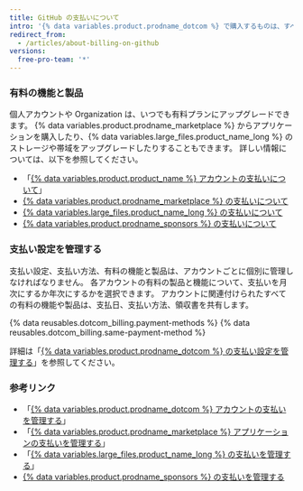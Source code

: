 ```yaml
---
title: GitHub の支払いについて
intro: '{% data variables.product.prodname_dotcom %} で購入するものは、すべてアカウントの支払日、支払い方法、領収書を共有します。'
redirect_from:
  - /articles/about-billing-on-github
versions:
  free-pro-team: '*'
---
```


### 有料の機能と製品

個人アカウントや Organization は、いつでも有料プランにアップグレードできます。 {% data variables.product.prodname_marketplace %} からアプリケーションを購入したり、{% data variables.large_files.product_name_long %} のストレージや帯域をアップグレードしたりすることもできます。 詳しい情報については、以下を参照してください。
- 「[{% data variables.product.product_name %} アカウントの支払いについて](/articles/about-billing-for-github-accounts)」
- [{% data variables.product.prodname_marketplace %} の支払いについて](/articles/about-billing-for-github-marketplace)
- [{% data variables.large_files.product_name_long %} の支払いについて](/articles/about-billing-for-git-large-file-storage)
- [{% data variables.product.prodname_sponsors %} の支払いについて](/articles/about-billing-for-github-sponsors)

### 支払い設定を管理する

支払い設定、支払い方法、有料の機能と製品は、アカウントごとに個別に管理しなければなりません。 各アカウントの有料の製品と機能について、支払いを月次にするか年次にするかを選択できます。 アカウントに関連付けられたすべての有料の機能や製品は、支払日、支払い方法、領収書を共有します。

{% data reusables.dotcom_billing.payment-methods %} {% data reusables.dotcom_billing.same-payment-method %}

詳細は「[{% data variables.product.prodname_dotcom %} の支払い設定を管理する](/articles/managing-your-github-billing-settings)」を参照してください。

### 参考リンク

- 「[{% data variables.product.prodname_dotcom %} アカウントの支払いを管理する](/articles/managing-billing-for-your-github-account)」
- 「[{% data variables.product.prodname_marketplace %} アプリケーションの支払いを管理する](/articles/managing-billing-for-github-marketplace-apps)」
- 「[{% data variables.large_files.product_name_long %} の支払いを管理する](/articles/managing-billing-for-git-large-file-storage)」
- [{% data variables.product.prodname_sponsors %} の支払いを管理する](/articles/managing-billing-for-github-sponsors)
